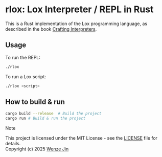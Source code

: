 # rlox: Lox Interpreter / REPL in Rust

This is a Rust implementation of the Lox programming language, as described in the book [Crafting Interpreters](http://craftinginterpreters.com/).

## Usage

To run the REPL:

```bash
./rlox
```

To run a Lox script:

```bash
./rlox <script>
```

## How to build & run

```bash
cargo build --release  # Build the project
cargo run # Build & run the project
```


> [!NOTE]  
> This project is licensed under the MIT License - see the [LICENSE](LICENSE) file for details.  
> Copyright (c) 2025 [Wenze Jin](wenzejin.github.io) 